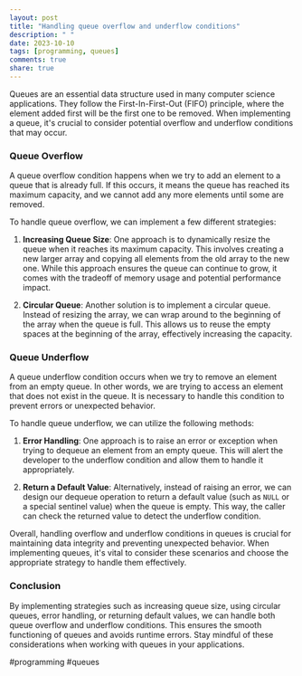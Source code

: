 ```yaml
---
layout: post
title: "Handling queue overflow and underflow conditions"
description: " "
date: 2023-10-10
tags: [programming, queues]
comments: true
share: true
---
```


Queues are an essential data structure used in many computer science applications. They follow the First-In-First-Out (FIFO) principle, where the element added first will be the first one to be removed. When implementing a queue, it's crucial to consider potential overflow and underflow conditions that may occur.

### Queue Overflow

A queue overflow condition happens when we try to add an element to a queue that is already full. If this occurs, it means the queue has reached its maximum capacity, and we cannot add any more elements until some are removed.

To handle queue overflow, we can implement a few different strategies:

1. **Increasing Queue Size**: One approach is to dynamically resize the queue when it reaches its maximum capacity. This involves creating a new larger array and copying all elements from the old array to the new one. While this approach ensures the queue can continue to grow, it comes with the tradeoff of memory usage and potential performance impact.

2. **Circular Queue**: Another solution is to implement a circular queue. Instead of resizing the array, we can wrap around to the beginning of the array when the queue is full. This allows us to reuse the empty spaces at the beginning of the array, effectively increasing the capacity.

### Queue Underflow

A queue underflow condition occurs when we try to remove an element from an empty queue. In other words, we are trying to access an element that does not exist in the queue. It is necessary to handle this condition to prevent errors or unexpected behavior.

To handle queue underflow, we can utilize the following methods:

1. **Error Handling**: One approach is to raise an error or exception when trying to dequeue an element from an empty queue. This will alert the developer to the underflow condition and allow them to handle it appropriately.

2. **Return a Default Value**: Alternatively, instead of raising an error, we can design our dequeue operation to return a default value (such as `NULL` or a special sentinel value) when the queue is empty. This way, the caller can check the returned value to detect the underflow condition.

Overall, handling overflow and underflow conditions in queues is crucial for maintaining data integrity and preventing unexpected behavior. When implementing queues, it's vital to consider these scenarios and choose the appropriate strategy to handle them effectively.

### Conclusion

By implementing strategies such as increasing queue size, using circular queues, error handling, or returning default values, we can handle both queue overflow and underflow conditions. This ensures the smooth functioning of queues and avoids runtime errors. Stay mindful of these considerations when working with queues in your applications.

\#programming \#queues